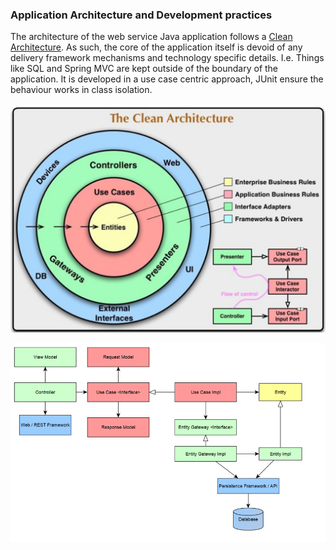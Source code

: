 ### Application Architecture and Development practices

The architecture of the web service Java application follows a [Clean Architecture](http://blog.8thlight.com/uncle-bob/2012/08/13/the-clean-architecture.html). 
 As such, the core of the application itself is devoid of any delivery framework mechanisms and technology specific details. 
 I.e. Things like SQL and Spring MVC are kept outside of the boundary of the application. 
  It is developed in a use case centric approach,  JUnit  ensure the behaviour works in class isolation. 
  
![Clean Architecture Robert Martin](docs/Clean-architecture-Robert-Martin.png)
   
![Clean Architecture Implementation](docs/clean-arch-implementation.png)